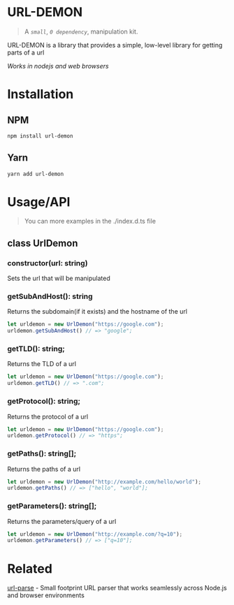 # URL-DEMON

> A _`small`_, _`0 dependency`_, manipulation kit.

URL-DEMON is a library that provides a simple, low-level library for getting parts of a url

_Works in nodejs and web browsers_

# Installation

## NPM

```bash
npm install url-demon
```

## Yarn

```bash
yarn add url-demon
```

# Usage/API

> You can more examples in the ./index.d.ts file

## class UrlDemon

### constructor(url: string)

Sets the url that will be manipulated

### getSubAndHost(): string

Returns the subdomain(if it exists) and the hostname of the url

```js
let urldemon = new UrlDemon("https://google.com");
urldemon.getSubAndHost() // => "google";
```

### getTLD(): string;

Returns the TLD of a url

```js
let urldemon = new UrlDemon("https://google.com");
urldemon.getTLD() // => ".com";
```

### getProtocol(): string;

Returns the protocol of a url

```js
let urldemon = new UrlDemon("https://google.com");
urldemon.getProtocol() // => "https";
```

### getPaths(): string[];

Returns the paths of a url

```js
let urldemon = new UrlDemon("http://example.com/hello/world");
urldemon.getPaths() // => ["hello", "world"];
```

### getParameters(): string[];

Returns the parameters/query of a url

```js
let urldemon = new UrlDemon("http://example.com/?q=10");
urldemon.getParameters() // => ["q=10"];
```

# Related

[url-parse](https://www.npmjs.com/package/url-parse) - Small footprint URL parser that works seamlessly across Node.js and browser environments
